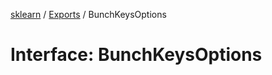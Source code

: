 [sklearn](../readme.md) / [Exports](../modules.md) / BunchKeysOptions

# Interface: BunchKeysOptions
